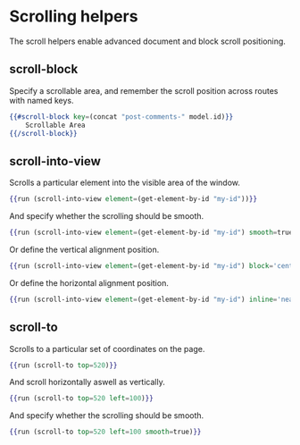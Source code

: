 # Scrolling helpers

The scroll helpers enable advanced document and block scroll positioning.

## scroll-block

Specify a scrollable area, and remember the scroll position across routes with named keys.

```handlebars
{{#scroll-block key=(concat "post-comments-" model.id)}}
	Scrollable Area
{{/scroll-block}}
```

## scroll-into-view

Scrolls a particular element into the visible area of the window.

```handlebars
{{run (scroll-into-view element=(get-element-by-id "my-id"))}}
```

And specify whether the scrolling should be smooth.

```handlebars
{{run (scroll-into-view element=(get-element-by-id "my-id") smooth=true)}}
```

Or define the vertical alignment position.

```handlebars
{{run (scroll-into-view element=(get-element-by-id "my-id") block='center')}}
```

Or define the horizontal alignment position.

```handlebars
{{run (scroll-into-view element=(get-element-by-id "my-id") inline='nearest')}}
```

## scroll-to

Scrolls to a particular set of coordinates on the page.

```handlebars
{{run (scroll-to top=520)}}
```

And scroll horizontally aswell as vertically.

```handlebars
{{run (scroll-to top=520 left=100)}}
```

And specify whether the scrolling should be smooth.

```handlebars
{{run (scroll-to top=520 left=100 smooth=true)}}
```
